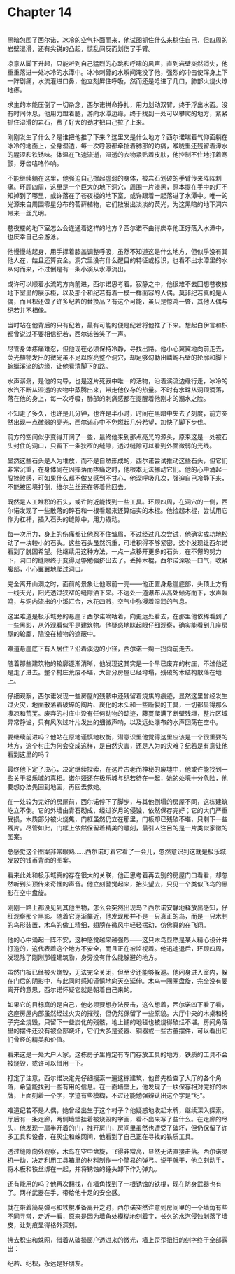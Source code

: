 # Chapter 14

<br>
黑暗包围了西尔诺，冰冷的空气扑面而来，他试图抓住什么来稳住自己，但四周的岩壁湿滑，还有尖锐的凸起，慌乱间反而划伤了手臂。

凉意从脚下升起，只能听到自己猛烈的心跳和呼啸的风声，直到岩壁突然消失，他重重落进一处冰冷的水潭中。冰冷刺骨的水瞬间淹没了他，强烈的冲击使浑身上下一阵剧痛，水流灌进口鼻，他立刻屏住呼吸，然而还是呛进了几口，肺部火烧火燎地疼。

求生的本能压倒了一切杂念，西尔诺拼命挣扎，用力划动双臂，终于浮出水面。没有时间休息，他用力蹬着腿，游向水潭边缘，终于找到一处可以攀爬的地方，紧紧抓住湿滑的岩石，费了好大的劲才把自己拉了上来。

刚刚发生了什么？是谁把他推了下来？这里又是什么地方？西尔诺喘着气仰面躺在冰冷的地面上，全身湿透，每一次呼吸都牵扯着肺部的灼痛，喉咙里还残留着潭水的腥涩和铁锈味。体温在飞速流逝，湿透的衣物紧贴着皮肤，他控制不住地打着寒颤，牙齿咯咯作响。

不能继续躺在这里，他强迫自己撑起虚弱的身体，被岩石划破的手臂传来阵阵刺痛。环顾四周，这里是一个巨大的地下洞穴，周围一片漆黑，原本提在手中的灯不知掉到了哪里，或许落在了苍夜楼的地下室，或许跟着一起落进了水潭中。唯一的光源来自周围零星分布的苔藓植物，它们散发出淡淡的荧光，为这黑暗的地下洞穴带来一丝光明。

苍夜楼的地下室怎么会连通着这样的地方？西尔诺不由得庆幸他正好落入水潭中，也庆幸自己会游泳。

他慢慢站起身，用手撑着膝盖调整呼吸，虽然不知道这是什么地方，但似乎没有其他人在，姑且还算安全。洞穴里没有什么醒目的特征或标识，也看不出水潭里的水从何而来，不过倒是有一条小溪从水潭流出。

或许可以顺着水流的方向前进，西尔诺思考着。寂静之中，他很难不去回想苍夜楼地下室里的展示柜，以及那个和纪若有着一模一样面容的人偶。莫非纪若真的是人偶，而且枳还做了许多纪若的替换品？有这个可能，虽只是惊鸿一瞥，其他人偶与纪若并不相像。

当时站在他背后的只有纪若，最有可能的便是纪若将他推了下来。想起白伊言和枳都曾说过不要相信纪若，西尔诺苦笑了一声。

尽管身体疼痛难忍，但他现在必须保持冷静，寻找出路。他小心翼翼地向前走去，荧光植物发出的微光虽不足以照亮整个洞穴，却足够勾勒出嶙峋石壁的轮廓和脚下蜿蜒溪流的边缘，让他看清脚下的路。

水声潺潺，是他的向导，也是这片死寂中唯一的活物，沿着溪流边缘行走，冰冷的水汽不断从湿透的衣物中蒸腾出来，带走他仅存的热量。不时有水珠从洞顶滴落，落在他的身上，每一次呼吸，肺部的刺痛感都在提醒着他刚才的溺水之险。

不知走了多久，也许是几分钟，也许是半小时，时间在黑暗中失去了刻度，前方突然出现一点微弱的亮光，西尔诺心中不免燃起几分希望，加快了脚下步伐。

前方的空间似乎变得开阔了一些，最终他来到那点亮光的源头，原来这是一处被石头封住的洞口，只留下一条狭窄的缝隙，透过缝隙可以看到外面微弱的光线。

显然这些石头是人为堆放，而不是自然形成的，西尔诺尝试推动这些石头，但它们非常沉重，在身体尚在因摔落而疼痛之时，他根本无法挪动它们。他的心中涌起一股挫败感，可如果什么都不做又感到不甘心，他深呼吸几次，强迫自己冷静下来，不能被困境打倒，维尔兰丝还在等着他回去。

既然是人工堆积的石头，或许附近能找到一些工具。环顾四周，在洞穴的一侧，西尔诺发现了一些散落的碎石和一根看起来还算结实的木棍。他捡起木棍，尝试用它作为杠杆，插入石头的缝隙中，用力撬动。

每一次用力，身上的伤痛都让他忍不住皱眉，不过经过几次尝试，他确实成功地松动了一块较小的石头。这些石头虽然沉重，可堆积得不够紧密，这个发现让西尔诺看到了脱困希望。他继续用这种方法，一点一点移开更多的石头，在不懈的努力下，洞口的缝隙终于变得足够勉强挤出去了。丢掉木棍，西尔诺深吸一口气，收紧腹部，小心翼翼地爬过洞口。

完全离开山洞之时，面前的景象让他眼前一亮——他正置身悬崖底部，头顶上方有一线天光，阳光透过狭窄的缝隙洒下来。不远处一道瀑布从高处倾泻而下，水声轰鸣，与洞内流出的小溪汇合，水花四溅，空气中弥漫着湿润的气息。

这里难道是极乐城旁的悬崖？西尔诺嘀咕着，向更远处看去，在那里他依稀看到了一些黑影，从外观看似乎是建筑物。他疑惑地眯起眼仔细观察，确实能看到几座房屋的轮廓，隐没在植物的遮蔽中。

难道悬崖底下有人居住？沿着溪边的小径，西尔诺一瘸一拐向前走去。

随着那些建筑物的轮廓逐渐清晰，他发现这其实是一个早已废弃的村庄，不过他还是走了进去。整个村庄荒废不堪，大部分房屋已经垮塌，残破的木结构散落在地上。

仔细观察，西尔诺发现一些房屋的残骸中还残留着烧焦的痕迹，显然这里曾经发生过火灾，地面散落着破碎的陶片、炭化的木头和一些断裂的工具，一切都显得那么凄凉和荒芜。废弃的村庄中没有任何动物的踪迹，藤蔓爬满了断壁残垣，整片区域异常静谧，只有风吹过叶片发出的细微声响，以及远处瀑布的水声回荡在空中。

要继续前进吗？他站在原地谨慎地权衡，潜意识里他觉得这里应该是一个很重要的地方，这个村庄为何会变成这样，是自然灾害，还是人为的灾难？纪若是有意让他看到这里的吗？

最终他下定了决心，决定继续探索，在这片古老而神秘的废墟中，他或许能找到一些关于极乐城的真相。诺尔娅还在极乐城与纪若待在一起，她的处境十分危险，他要想办法先回到地面，再回去救她。

在一处较为完好的房屋前，西尔诺停下了脚步，与其他倒塌的房屋不同，这栋建筑屹立不倒。它的外墙由青石砌成，经过岁月的侵蚀，依然保存完好；它的大门严重受损，木质部分被火烧焦，门框虽然仍立在那里，门板却已残破不堪，只剩下一些残片。尽管如此，门框上依然保留着精美的雕刻，最引人注目的是一片类似家徽的图案。

总感觉这个图案非常眼熟……西尔诺盯着它看了一会儿，忽然意识到这就是极乐城发放的钱币背面的图案。

看来此处和极乐城真的存在很大的关联，他正思考着再去别的房屋门口看看，却忽然听到头顶传来奇怪的声音。他立刻警觉起来，抬头望去，只见一个类似飞鸟的黑影在空中盘旋。

刚刚一路上都没见到其他生物，怎么会突然出现鸟？西尔诺安静地释放出感知，仔细观察那个黑影。随着它逐渐靠近，他发现那并不是一只真正的鸟，而是一只木制的鸟形装置，木鸟的做工精细，翅膀在微风中轻轻摆动，仿佛真的在飞翔。

他的心中涌起一阵不安，这种感觉越来越强烈——这只木鸟显然是某人精心设计并打造的，这代表着这个地方不安全，而且正在被监视着。他迅速退后，环顾四周，发现除了刚刚那幢建筑物，身旁没有什么能躲避的地方。

虽然门板已经被火烧毁，无法完全关闭，但至少还能够躲避。他闪身进入室内，躲在门后的阴影中，与此同时感知谨慎地向天空延伸。木鸟一圈圈盘旋，完全没有要离开的意思，西尔诺怀疑它就是朝着自己来的。

如果它的目标真的是自己，他必须要想办法反击，这么想着，西尔诺四下看了看，这座房屋内部虽然经过火灾的摧残，但仍然保留了一些原貌。大厅中央的木桌和椅子完全烧毁，只留下一些炭化的残骸，地上铺的地毯也被烧得破烂不堪。房间角落里的摆件还没有被全部烧坏，它们大多是瓷器、铜器或一些古董摆件，可以看出它们曾经的精美和价值。

看来这是一处大户人家，这栋房子里肯定有专门存放工具的地方，铁质的工具不会被烧毁，或许可以借用一下。

打定了注意，西尔诺决定先仔细搜索一遍这栋建筑，他首先检查了大厅的各个角落，希望能找到一些有用的信息。在一面墙壁上，他发现了一块保存相对完好的木牌，上面刻着一个字，字迹有些模糊，不过还能勉强辨认出这个字是“纪”。

难道纪若不是人偶，她曾经出生于这个村子？他疑惑地收起木牌，继续深入探索。厅后有一条走廊，两侧墙壁挂着被烧毁的字画，看不出来写了些什么。在走廊的尽头，他发现一扇半开着的门，推开房门，房间里虽然也遭受了破坏，但仍保留了许多工具和设备，在灰尘和蛛网间，他看到了自己正在寻找的铁质工具。

透过缝隙向外观察，木鸟在空中盘旋，飞得非常高，显然无法直接击落。西尔诺灵机一动，决定利用工具箱里的材料制作一个简易的弹弓。说干就干，他立刻动手，将木板和铁丝绑在一起，并将锈蚀的锤头卸下作为弹丸。

还有能用的吗？他再次翻找，在墙角找到了一根锈蚀的铁棍，现在防身武器也有了。两样武器在手，带给他十足的安全感。

就在带着简易弹弓和铁棍准备离开之时，西尔诺突然注意到房间里的一个墙角有些不同寻常，走近一看，原来是因为墙角处模糊地刻着字，长久的水汽侵蚀剥落了墙皮，让刻痕显得格外深刻。

拂去积尘和蛛网，借着从破损窗户透进来的微光，墙上歪歪扭扭的刻字终于全部露出：

纪若、纪枳，永远是好朋友。
